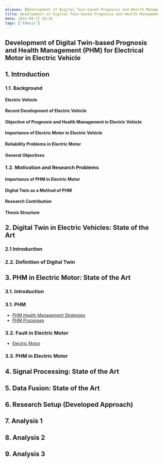 ```yaml
---
aliases: [Development of Digital Twin-based Prognosis and Health Management (PHM) for Electrical Motor in Electric Vehicle, 'Development of Digital Twin-based Prognosis and Health Management (PHM) for Electrical Motor in Electric Vehicle ', Thesis Structure]
title: Development of Digital Twin-based Prognosis and Health Management (PHM) for Electrical Motor in Electric Vehicle
date: 2022-09-27 19:42
tags: ['thesis']
---
```


## Development of Digital Twin-based Prognosis and Health Management (PHM) for Electrical Motor in Electric Vehicle

## 1. Introduction

### 1.1. Background

#### Electric Vehicle

#### Recent Development of Electric Vehicle

#### Objective of Prognosis and Health Management in Electric Vehicle

#### Importance of Electric Motor in Electric Vehicle

#### Reliability Problems in Electric Motor

#### General Objectives

### 1.2. Motivation and Research Problems

#### Importance of PHM in Electric Motor

#### Digital Twin as a Method of PHM

#### Research Contribution

#### Thesis Structure

## 2. Digital Twin in Electric Vehicles: State of the Art

### 2.1 Introduction

### 2.2. Definition of Digital Twin

## 3. PHM in Electric Motor: State of the Art

### 3.1. Introduction

### 3.1. PHM

- [PHM Health Management Strategies](../PHM/PHM-health-management-strategies.md)
- [PHM Processes](../PHM/PHM-processes.md)

### 3.2. Fault in Electric Motor

- [Electric Motor](../electric-motor/electric-motor.md)

### 3.3. PHM in Electric Motor

## 4. Signal Processing: State of the Art

## 5. Data Fusion: State of the Art

## 6. Research Setup (Developed Approach)

## 7. Analysis 1

## 8. Analysis 2

## 9. Analysis 3

